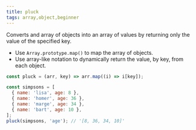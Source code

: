 ```yaml
---
title: pluck
tags: array,object,beginner
---
```


Converts and array of objects into an array of values by returning only the value of the specified key.

- Use `Array.prototype.map()` to map the array of objects.
- Use array-like notation to dynamically return the value, by key, from each object.

```js
const pluck = (arr, key) => arr.map((i) => i[key]);
```

```js
const simpsons = [
  { name: 'lisa', age: 8 },
  { name: 'homer', age: 36 },
  { name: 'marge', age: 34 },
  { name: 'bart', age: 10 },
];
pluck(simpsons, 'age'); // '[8, 36, 34, 10]'
```
